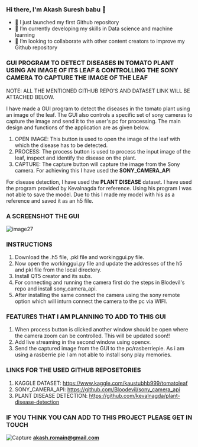 ### Hi there, I'm Akash Suresh babu 👋




- 🔭 I just launched my first Github repository 
- 🌱 I’m currently developing my skills in Data science and machine learning
- 👯 I’m looking to collaborate with other content creators to improve my Github repository

### GUI PROGRAM TO DETECT DISEASES IN TOMATO PLANT USING AN IMAGE OF ITS LEAF & CONTROLLING THE SONY CAMERA TO CAPTURE THE IMAGE OF THE LEAF 

NOTE: ALL THE MENTIONED GITHUB REPO'S AND DATASET LINK WILL BE ATTACHED BELOW.

I have made a GUI program to detect the diseases in the tomato plant using an image of the leaf. The GUI also controls a specific set of sony cameras to capture the image and send it to the user's pc for processing. The main design and functions of the application are as given below.


1. OPEN IMAGE:  This button is used to open the image of the leaf with which the disease has to be detected.
2. PROCESS:    The process button is used to process the input image of the leaf, inspect and identify the disease on the plant.
3. CAPTURE: The capture button will capture the image from the Sony camera. For achieving this I have used the **SONY_CAMERA_API**

For disease detection, I have used the **PLANT DISEASE** dataset. I have used the program provided by Kevalnagda for reference. Using his program I was not able to save the model. Due to this I made my model with his as a reference and saved it as an h5 file. 

### A SCREENSHOT THE GUI 

![image27](https://user-images.githubusercontent.com/64519161/114650089-40a3c400-9cff-11eb-888d-aa4b36ec6a1f.png)

###  INSTRUCTIONS
1. Download the .h5 file, .pkl file and workinggui.py file.
2. Now open the workinggui.py file and update the addresses of the h5 and pkl file from the local directory.
3. Install QT5 creator and its subs.
4. For connecting and running the camera first do the steps in Blodevil's repo and install sony_camera_api.
5. After installing the same connect the camera using the sony remote option which will inturn connect the camera to the pc via WIFI.

### FEATURES THAT I AM PLANNING TO ADD TO THIS GUI

1. When process button is clicked another window should be open where the camera zoom can be controlled. This will be updated soon!!
2. Add live streaming in the second window using opencv.
3. Send the captured image from the GUI to the pc/rasberriepie. As i am using a rasberrie pie I am not able to install sony play memories.

### LINKS FOR THE USED GITHUB REPOSETORIES
1. KAGGLE DATASET:          https://www.kaggle.com/kaustubhb999/tomatoleaf
2. SONY_CAMERA_API:         https://github.com/Bloodevil/sony_camera_api
3. PLANT DISEASE DETECTION: https://github.com/kevalnagda/plant-disease-detection


### IF YOU THINK YOU CAN ADD TO THIS PROJECT PLEASE GET IN TOUCH 

![Capture](https://user-images.githubusercontent.com/64519161/114655206-6209ad80-9d09-11eb-8ddf-dca854f0e92f.PNG) **akash.romain@gmail.com**






